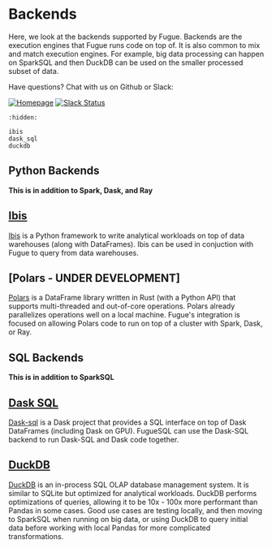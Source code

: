 # Backends

Here, we look at the backends supported by Fugue. Backends are the execution engines that Fugue runs code on top of. It is also common to mix and match execution engines. For example, big data processing can happen on SparkSQL and then DuckDB can be used on the smaller processed subset of data.

Have questions? Chat with us on Github or Slack:

[![Homepage](https://img.shields.io/badge/fugue-source--code-red?logo=github)](https://github.com/fugue-project/fugue)
[![Slack Status](https://img.shields.io/badge/slack-join_chat-white.svg?logo=slack&style=social)](http://slack.fugue.ai)

```{toctree}
:hidden:

ibis
dask_sql
duckdb
```

## Python Backends

**This is in addition to Spark, Dask, and Ray**

## [Ibis](ibis.ipynb)
[Ibis](https://github.com/ibis-project/ibis) is a Python framework to write analytical workloads on top of data warehouses (along with DataFrames). Ibis can be used in conjuction with Fugue to query from data warehouses.

## [Polars - UNDER DEVELOPMENT]
[Polars](https://github.com/pola-rs/polars) is a DataFrame library written in Rust (with a Python API) that supports multi-threaded and out-of-core operations. Polars already parallelizes operations well on a local machine. Fugue's integration is focused on allowing Polars code to run on top of a cluster with Spark, Dask, or Ray.

## SQL Backends

**This is in addition to SparkSQL**

## [Dask SQL](dask_sql.ipynb)
[Dask-sql](https://github.com/dask-contrib/dask-sql) is a Dask project that provides a SQL interface on top of Dask DataFrames (including Dask on GPU). FugueSQL can use the Dask-SQL backend to run Dask-SQL and Dask code together.

## [DuckDB](duckdb.ipynb)
[DuckDB](https://duckdb.org/) is an in-process SQL OLAP database management system. It is similar to SQLite but optimized for analytical workloads. DuckDB performs optimizations of queries, allowing it to be 10x - 100x more performant than Pandas in some cases. Good use cases are testing locally, and then moving to SparkSQL when running on big data, or using DuckDB to query initial data before working with local Pandas for more complicated transformations.